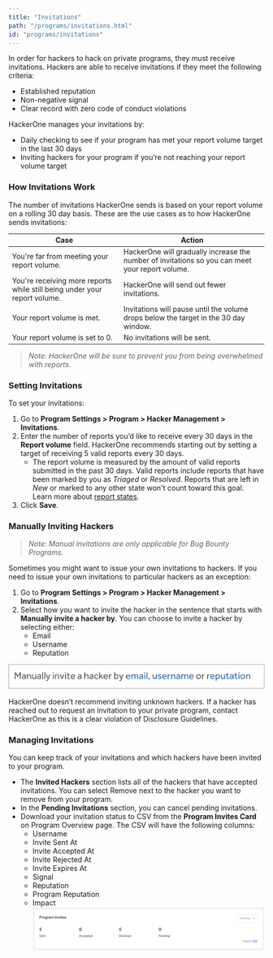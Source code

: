 ```yaml
---
title: "Invitations"
path: "/programs/invitations.html"
id: "programs/invitations"
---
```


In order for hackers to hack on private programs, they must receive invitations. Hackers are able to receive invitations if they meet the following criteria:
* Established reputation
* Non-negative signal
* Clear record with zero code of conduct violations

HackerOne manages your invitations by:
* Daily checking to see if your program has met your report volume target in the last 30 days
* Inviting hackers for your program if you’re not reaching your report volume target

### How Invitations Work
The number of invitations HackerOne sends is based on your report volume on a rolling 30 day basis. These are the use cases as to how HackerOne sends invitations:

Case | Action
---- | ------
You're far from meeting your report volume. | HackerOne will gradually increase the number of invitations so you can meet your report volume.
You're receiving more reports while still being under your report volume.	| HackerOne will send out fewer invitations.
Your report volume is met. | Invitations will pause until the volume drops below the target in the 30 day window.
Your report volume is set to 0. | No invitations will be sent.

><i>Note: HackerOne will be sure to prevent you from being overwhelmed with reports.</i>

### Setting Invitations
To set your invitations:
1. Go to **Program Settings > Program > Hacker Management > Invitations**.
2. Enter the number of reports you’d like to receive every 30 days in the **Report volume** field. HackerOne recommends starting out by setting a target of receiving 5 valid reports every 30 days.
     * The report volume is measured by the amount of valid reports submitted in the past 30 days. Valid reports include reports that have been marked by you as <i>Triaged</i> or <i>Resolved</i>. Reports that are left in <i>New</i> or marked to any other state won't count toward this goal. Learn more about [report states](/programs/report-states.html).
3. Click **Save**.

### Manually Inviting Hackers

><i>Note: Manual invitations are only applicable for Bug Bounty Programs.</i>

Sometimes you might want to issue your own invitations to hackers. If you need to issue your own invitations to particular hackers as an exception:
1. Go to **Program Settings > Program > Hacker Management > Invitations**.
2. Select how you want to invite the hacker in the sentence that starts with **Manually invite a hacker by**. You can choose to invite a hacker by selecting either:
   * Email
   * Username
   * Reputation

![invitations](./images/invitations.png)

HackerOne doesn’t recommend inviting unknown hackers. If a hacker has reached out to request an invitation to your private program, contact HackerOne as this is a clear violation of Disclosure Guidelines.

### Managing Invitations
You can keep track of your invitations and which hackers have been invited to your program.
* The **Invited Hackers** section lists all of the hackers that have accepted invitations. You can select Remove next to the hacker you want to remove from your program.
* In the **Pending Invitations** section, you can cancel pending invitations.
* Download your invitation status to CSV from the **Program Invites Card** on Program Overview page. The CSV will have the following columns:
  * Username
  * Invite Sent At
  * Invite Accepted At
  * Invite Rejected At
  * Invite Expires At
  * Signal
  * Reputation
  * Program Reputation
  * Impact
![invitation download](./images/invitation-csv-download.png)
